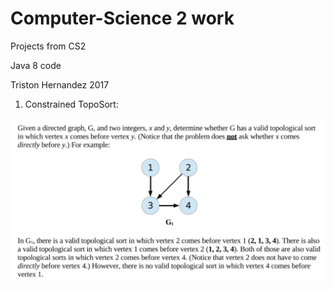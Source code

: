 # Computer-Science 2 work
Projects from CS2 

Java 8 code 

Triston Hernandez 2017 

1) Constrained TopoSort:

![CTS](CTS.png)



